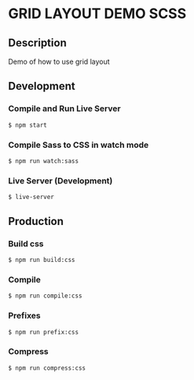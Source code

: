 # GRID LAYOUT DEMO SCSS

## Description
Demo of how to use grid layout



## Development


### Compile and Run Live Server
```shell
$ npm start
```

### Compile Sass to CSS in watch mode
```shell
$ npm run watch:sass
```

### Live Server (Development)

```shell
$ live-server
```


## Production

### Build css

```shell
$ npm run build:css
```

### Compile

```shell
$ npm run compile:css
```

### Prefixes
```shell
$ npm run prefix:css
```

### Compress
```shell
$ npm run compress:css
```



